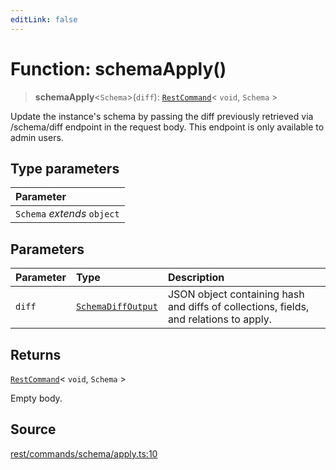 ```yaml
---
editLink: false
---
```


# Function: schemaApply()

> **schemaApply**\<`Schema`\>(`diff`): [`RestCommand`](../interfaces/interface.RestCommand.md)\< `void`, `Schema` \>

Update the instance's schema by passing the diff previously retrieved via /schema/diff endpoint in the request body.
This endpoint is only available to admin users.

## Type parameters

| Parameter                   |
| :-------------------------- |
| `Schema` _extends_ `object` |

## Parameters

| Parameter | Type                                                                 | Description                                                                           |
| :-------- | :------------------------------------------------------------------- | :------------------------------------------------------------------------------------ |
| `diff`    | [`SchemaDiffOutput`](../type-aliases/type-alias.SchemaDiffOutput.md) | JSON object containing hash and diffs of collections, fields, and relations to apply. |

## Returns

[`RestCommand`](../interfaces/interface.RestCommand.md)\< `void`, `Schema` \>

Empty body.

## Source

[rest/commands/schema/apply.ts:10](https://github.com/directus/directus/blob/7789a6c53/sdk/src/rest/commands/schema/apply.ts#L10)
